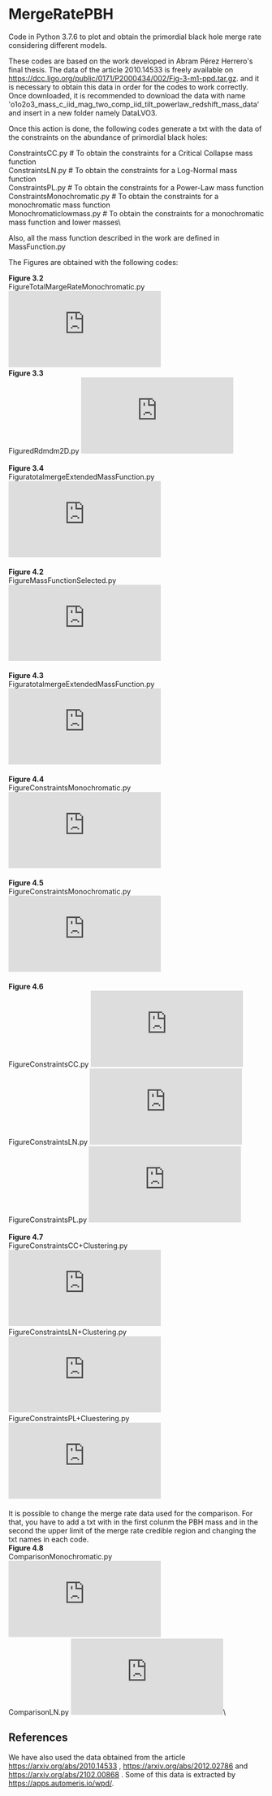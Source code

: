 # MergeRatePBH 

Code in Python 3.7.6 to plot and obtain the primordial black hole merge rate considering different models.

These codes are based on the work developed in Abram Pérez Herrero's final thesis. The data of the article 2010.14533 is freely available on https://dcc.ligo.org/public/0171/P2000434/002/Fig-3-m1-ppd.tar.gz. and it is necessary to obtain this data in order for the codes to work correctly. Once downloaded, it is recommended to download the data with name 'o1o2o3_mass_c_iid_mag_two_comp_iid_tilt_powerlaw_redshift_mass_data' and insert in a new folder namely DataLVO3. 

Once this action is done, the following codes generate a txt with the data of the constraints on the abundance of primordial black holes: 

 ConstraintsCC.py  # To obtain the constraints for a Critical Collapse mass function\
 ConstraintsLN.py  # To obtain the constraints for a Log-Normal mass function\
 ConstraintsPL.py  # To obtain the constraints for a Power-Law mass function\
 ConstraintsMonochromatic.py # To obtain the constraints for a monochromatic mass function\
 Monochromaticlowmass.py  # To obtain the constraints for a monochromatic mass function and lower masses\
 
Also, all the mass function described in the work are defined in MassFunction.py

The Figures are obtained with the following codes:

**Figure 3.2**\
FigureTotalMargeRateMonochromatic.py  ![TMergeRateMonochromatic](https://github.com/AbramPerezHerrero/MergeRatePBH/blob/850d26bf4e370f766f7fe2db536c4f2a2698a4c5/Plots/MergerateMonocrhomatic.pdf)
\
**Figure 3.3**\
FiguredRdmdm2D.py  ![DifferentialMergeRate](https://github.com/AbramPerezHerrero/MergeRatePBH/blob/850d26bf4e370f766f7fe2db536c4f2a2698a4c5/Plots/dRdmdmPlot2D.pdf)\
\
**Figure 3.4**\
FiguratotalmergeExtendedMassFunction.py  ![TotalMergeRateExtended](https://github.com/AbramPerezHerrero/MergeRatePBH/blob/7205f45581f6835d1986202d884e20ee98221a00/Plots/TotalFigure.pdf)\
\
**Figure 4.2**\
FigureMassFunctionSelected.py  ![MassFunctionSelected](https://github.com/AbramPerezHerrero/MergeRatePBH/blob/7205f45581f6835d1986202d884e20ee98221a00/Plots/MassFunctionPlotselected.pdf)\
\
**Figure 4.3**\
FiguratotalmergeExtendedMassFunction.py ![TotalMergeClustering](https://github.com/AbramPerezHerrero/MergeRatePBH/blob/7205f45581f6835d1986202d884e20ee98221a00/Plots/TotalFigure+clustering.pdf)\
\
**Figure 4.4**\
FigureConstraintsMonochromatic.py  ![Monochromatic](https://github.com/AbramPerezHerrero/MergeRatePBH/blob/7205f45581f6835d1986202d884e20ee98221a00/Plots/constraintsMonochromatic.pdf)\
\
**Figure 4.5**\
FigureConstraintsMonochromatic.py  ![MonochromaticTotal](https://github.com/AbramPerezHerrero/MergeRatePBH/blob/7205f45581f6835d1986202d884e20ee98221a00/Plots/constraintsMonochromaticTotal.pdf)\
\
**Figure 4.6**\
FigureConstraintsCC.py ![CC](https://github.com/AbramPerezHerrero/MergeRatePBH/blob/42432fb301a9786aaaa10f9c8a7a733079a2ddb8/Plots/constraintsCC.pdf)\
FigureConstraintsLN.py ![LN](https://github.com/AbramPerezHerrero/MergeRatePBH/blob/42432fb301a9786aaaa10f9c8a7a733079a2ddb8/Plots/constraintsLN.pdf)\
FigureConstraintsPL.py ![PL](https://github.com/AbramPerezHerrero/MergeRatePBH/blob/42432fb301a9786aaaa10f9c8a7a733079a2ddb8/Plots/constrainTsPL.pdf)\
\
**Figure 4.7**\
FigureConstraintsCC+Clustering.py ![CC+clustering](https://github.com/AbramPerezHerrero/MergeRatePBH/blob/c0f31f61589d80dcb7e3bf4a6061792b2a79f91c/Plots/constraintsCCClustering.pdf)\
FigureConstraintsLN+Clustering.py  ![LN+clustering](https://github.com/AbramPerezHerrero/MergeRatePBH/blob/c0f31f61589d80dcb7e3bf4a6061792b2a79f91c/Plots/constraintsLNCl.pdf)\
FigureConstraintsPL+Cluestering.py  ![PL+clustering](https://github.com/AbramPerezHerrero/MergeRatePBH/blob/c0f31f61589d80dcb7e3bf4a6061792b2a79f91c/Plots/constraintsPLCL.pdf)\
\
It is possible to change the merge rate data used for the comparison. For that, you have to add a txt with  in the first colunm the PBH mass and in the second the upper limit of the merge rate credible region and changing the txt names in each code. \
**Figure 4.8**\
ComparisonMonochromatic.py  ![MonoComparison](https://github.com/AbramPerezHerrero/MergeRatePBH/blob/fa0a2b4606c7df0fcf1de74bd539a58e74f493e9/Plots/constrainsPLCL.pdf)\
ComparisonLN.py  ![LNComparison](https://github.com/AbramPerezHerrero/MergeRatePBH/blob/fa0a2b4606c7df0fcf1de74bd539a58e74f493e9/Plots/constrainsPLCL.pdf)\
## References
We have also used the data obtained from the article https://arxiv.org/abs/2010.14533 , https://arxiv.org/abs/2012.02786 and https://arxiv.org/abs/2102.00868 . Some of this data is extracted by https://apps.automeris.io/wpd/.
